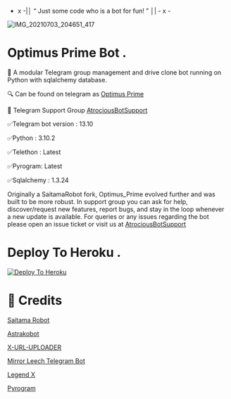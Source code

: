 - x -|│ “ Just some code who is a bot for fun! ” │| - x -


![IMG_20210703_204651_417](https://telegra.ph/file/b9b8713a3376bea56e6b6.jpg)


#  Optimus Prime Bot .

🤖 A modular Telegram group management and drive clone bot running on Python with sqlalchemy database.

🔍 Can be found on telegram as [Optimus Prime](t.me/Optimus_Prime_Pro_Bot)

📶 Telegram Support Group [AtrociousBotSupport](https://t.me/AtrociousBotSupport)

✅Telegram bot version : 13.10

✅Python : 3.10.2

✅Telethon : Latest

✅Pyrogram: Latest
 
✅Sqlalchemy : 1.3.24

Originally a SaitamaRobot fork, Optimus_Prime evolved further and was built to be more robust. 
In support group you can ask for help, discover/request new features, report bugs, and stay in the loop whenever a new update is available. 
For queries or any issues regarding the bot please open an issue ticket or visit us at [AtrociousBotSupport](https://t.me/AtrociousBotSupport)

# Deploy To Heroku .
[![Deploy To Heroku](https://www.herokucdn.com/deploy/button.svg)](https://heroku.com/deploy?template=https://github.com/Al-Noman-Pro/Optimus_Prime)


# 🔰 Credits 

[Saitama Robot](https://github.com/AnimeKaizoku/SaitamaRobot)

[Astrakobot](https://github.com/Astrako/AstrakoBot)

[X-URL-UPLOADER](https://github.com/X-Gorn/X-URL-Uploader)

[Mirror Leech Telegram Bot](https://github.com/anasty17/mirror-leech-telegram-bot)

[Legend X](https://github.com/LEGENDXOP)

[Pyrogram](https://github.com/pyrogram/pyrogram)

